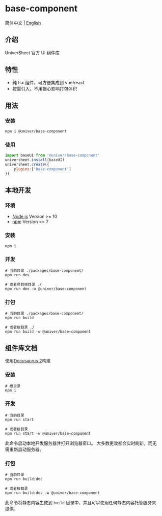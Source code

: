 # base-component

简体中文 | [English](./README.md)

## 介绍

UniverSheet 官方 UI 组件库

## 特性

-   纯 tsx 组件，可方便集成到 vue/react
-   按需引入，不用担心影响打包体积

## 用法

### 安装

```bash
npm i @univer/base-component
```

### 使用

```js
import baseUI from '@univer/base-component'
universheet.install(baseUI)
universheet.create({
    plugins:['base-component']
})
```

## 本地开发

### 环境

-   [Node.js](https://nodejs.org/en/) Version >= 10
-   [npm](https://www.npmjs.com/) Version >= 7

### 安装

```
npm i
```

### 开发

```
# 当前目录 ./packages/base-component/
npm run dev

# 或者项目根目录 ./
npm run dev -w @univer/base-component
```

### 打包

```
# 当前目录 ./packages/base-component/
npm run build

# 或者根目录 ./
npm run build -w @univer/base-component
```

## 组件库文档

使用[Docusaurus 2](https://docusaurus.io/)构建

### 安装

```console
# 根目录
npm i
```

### 开发

```console
# 当前目录
npm run start

# 或者根目录
npm run start -w @univer/base-component
```

此命令启动本地开发服务器并打开浏览器窗口。 大多数更改都会实时刷新，而无需重新启动服务器。

### 打包

```console
# 当前目录
npm run build:doc

# 或者根目录
npm run build:doc -w @univer/base-component
```

此命令将静态内容生成到 `build` 目录中，并且可以使用任何静态内容托管服务来提供。
